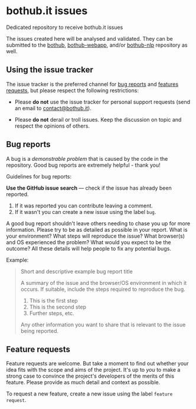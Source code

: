 # bothub.it issues
Dedicated repository to receive bothub.it issues

The issues created here will be analysed and validated. They can be submitted to the [bothub](https://github.com/push-flow/bothub), [bothub-webapp](https://github.com/push-flow/bothub-webapp), and/or [bothub-nlp](https://github.com/push-flow/bothub-nlp) repository as well.

## Using the issue tracker

The issue tracker is the preferred channel for [bug reports](#bugs) and [features requests](#features), but please respect the following restrictions:

- Please **do not** use the issue tracker for personal support requests (send an email to contact@bothub.it).

- Please **do not** derail or troll issues. Keep the discussion on topic and respect the opinions of others.

<a name="bugs"></a>
## Bug reports

A bug is a _demonstrable problem_ that is caused by the code in the repository. Good bug reports are extremely helpful - thank you!

Guidelines for bug reports:

**Use the GitHub issue search** &mdash; check if the issue has already been reported.
1. If it was reported you can contribute leaving a comment.
2. If it wasn't you can create a new issue using the label `bug`.

A good bug report shouldn't leave others needing to chase you up for more information. Please try to be as detailed as possible in your report. What is your environment? What steps will reproduce the issue? What browser(s) and OS experienced the problem? What would you expect to be the outcome? All these details will help people to fix any potential bugs.

Example:

> Short and descriptive example bug report title
>
> A summary of the issue and the browser/OS environment in which it occurs. If
> suitable, include the steps required to reproduce the bug.
>
> 1. This is the first step
> 2. This is the second step
> 3. Further steps, etc.
>
> Any other information you want to share that is relevant to the issue being
> reported.

<a name="features"></a>
## Feature requests

Feature requests are welcome. But take a moment to find out whether your idea fits with the scope and aims of the project. It's up to *you* to make a strong case to convince the project's developers of the merits of this feature. Please provide as much detail and context as possible.

To request a new feature, create a new issue using the label `feature request`.
